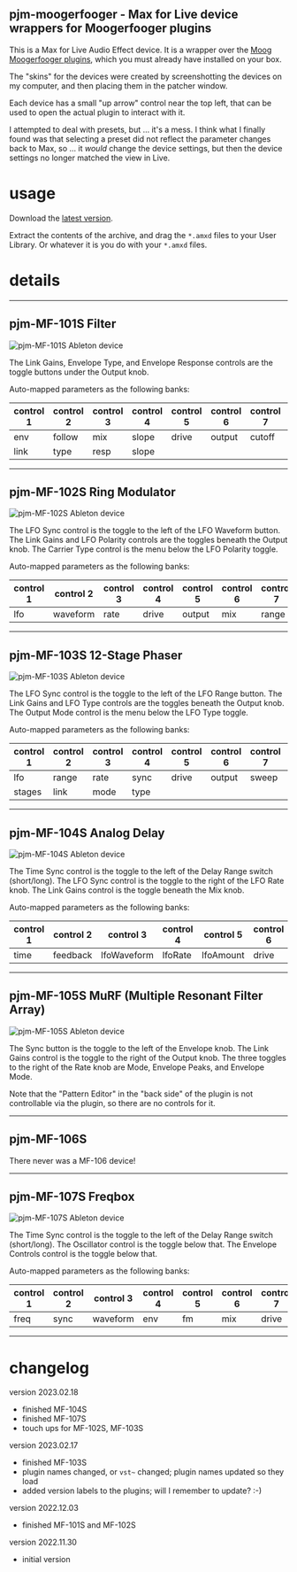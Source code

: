 pjm-moogerfooger - Max for Live device wrappers for Moogerfooger plugins
--------------------------------------------------------------------------------

This is a Max for Live Audio Effect device. It is a wrapper over the [Moog
Moogerfooger plugins], which you must already have installed on your box.

The "skins" for the devices were created by screenshotting the devices on
my computer, and then placing them in the patcher window.  

Each device has a small "up arrow" control near the top left, that can
be used to open the actual plugin to interact with it.

I attempted to deal with presets, but ... it's a mess.  I think what I
finally found was that selecting a preset did not reflect the parameter
changes back to Max, so ... it *would* change the device settings, but
then the device settings no longer matched the view in Live.

[Moog Moogerfooger plugins]: https://www.moogmusic.com/products/moogerfooger-effects-plug-ins


usage
================================================================================

Download the [latest version](https://github.com/pmuellr/pjm-moogerfooger/archive/refs/heads/main.zip).

Extract the contents of the archive, and drag the `*.amxd` files to your 
User Library.  Or whatever it is you do with your `*.amxd` files.

details
================================================================================

--------------------------------------------------------------------------------

pjm-MF-101S Filter
--------------------------------------------------------------------------------

![pjm-MF-101S Ableton device](./images/pjm-MF-101S.png)

The Link Gains, Envelope Type, and Envelope Response controls are the
toggle buttons under the Output knob.

<!--
VST parameter number, parameter names, with associated Moog name:

| param  | pjm name | Moog name |
| ------ | -------- | --------- |
|    2   | drive    | Drive |
|    3   | output   | Output Level |
|    4   | link     | Link Gains |
|    5   | env      | Envelope Amount |
|    6   | follow   | Follow Rate |
|    7   | mix      | Mix |
|    8   | cutoff   | Cutoff |
|    9   | slope    | Slope |
|   10   | res      | Resonance |
|   11   | type     | Envelope Type |
|   12   | resp     | Envelope Response |
-->

Auto-mapped parameters as the following banks:

| control 1   | control 2     | control 3    | control 4   | control 5     | control 6   | control 7     | control 8  |   
|-------------|---------------|--------------|-------------|---------------|-------------|---------------|-------------
| env         | follow        | mix          | slope       | drive         | output      | cutoff        | res        |
| link        | type          | resp         | slope       |               |             |               |            |

--------------------------------------------------------------------------------

pjm-MF-102S Ring Modulator
--------------------------------------------------------------------------------

![pjm-MF-102S Ableton device](./images/pjm-MF-102S.png)

The LFO Sync control is the toggle to the left of the LFO Waveform
button. The Link Gains and LFO Polarity controls are the toggles beneath
the Output knob.  The Carrier Type control is the menu below the LFO
Polarity toggle.

<!--
VST parameter number, parameter names, with associated Moog name:

| param  | pjm name | Moog name |
| ------ | -------- | --------- |
|      2 | drive    | Drive |
|      3 | output   | Output Level |
|      4 | link     | Link Gains |
|      5 | lfo      | LFO Amount |
|      6 | waveform | LFO Waveform |
|      7 | rate     | LFO Rate |
|      8 | sync     | LFO Sync |
|      9 | mix      | Mix |
|     10 | range    | Frequency Range |
|     11 | freq     | Frequency |
|     12 | carrier  | Carrier Type |
|     13 | polarity | LFO Polarity |
-->

Auto-mapped parameters as the following banks:

| control 1   | control 2     | control 3    | control 4   | control 5     | control 6   | control 7     | control 8  |   
|-------------|---------------|--------------|-------------|---------------|-------------|---------------|-------------
| lfo         | waveform      | rate         | drive       | output        | mix         | range         | freq       |

--------------------------------------------------------------------------------

pjm-MF-103S 12-Stage Phaser
--------------------------------------------------------------------------------

![pjm-MF-103S Ableton device](./images/pjm-MF-103S.png)

The LFO Sync control is the toggle to the left of the LFO Range
button. The Link Gains and LFO Type controls are the toggles beneath
the Output knob.  The Output Mode control is the menu below the LFO
Type toggle.

<!--
VST parameter number, parameter names, with associated Moog name:

| param  | pjm name | Moog name |
| ------ | -------- | --------- |
|      2 | drive    | Drive |
|      3 | output   | Output Level |
|      4 | link     | Link Gains |
|      5 | lfo      | LFO Amount |
|      6 | range    | LFO Range |
|      7 | rate     | LFO Rate |
|      8 | sync     | LFO Sync |
|      9 | sweep    | Sweep |
|     10 | stages   | Stages |
|     11 | res      | Resonance |
|     12 | mode     | Output Mode |
|     13 | type     | LFO Type |
-->

Auto-mapped parameters as the following banks:

| control 1   | control 2     | control 3    | control 4   | control 5     | control 6   | control 7     | control 8  |   
|-------------|---------------|--------------|-------------|---------------|-------------|---------------|-------------
| lfo         | range         | rate         | sync        | drive         | output      | sweep         | res        |
| stages      | link          | mode         | type        |               |             |               |            |

--------------------------------------------------------------------------------

pjm-MF-104S Analog Delay
--------------------------------------------------------------------------------

![pjm-MF-104S Ableton device](./images/pjm-MF-104S.png)

The Time Sync control is the toggle to the left of the Delay Range
switch (short/long). The LFO Sync control is the toggle to the right of
the LFO Rate knob. The Link Gains control is the toggle beneath
the Mix knob.

<!--
VST parameter number, parameter names, with associated Moog name:

| param  | pjm name      | Moog name |
| ------ | ------------- | --------- |
|      2 | drive         |  Drive              
|      3 | output        |  Output Level                     
|      4 | link          |  Link Gains                   
|      5 | mix           |  Mix            
|      6 | time          |  Time             
|      7 | range         |  Range              
|      8 | feedback      |  Feedback                 
|      9 | delaySync     |  Delay Sync                   
|     10 | lfoWaveform   |  LFO Waveform                     
|     11 | lfoRate       |  LFO Rate                 
|     12 | lfoAmount     |  LFO Amount                   
|     13 | lfoSync       |  LFO Sync                 
|     14 | delayType     |  Delay Type                   
|     15 | tone          |  Tone             
|     16 | timing        |  Timing               
|     17 | lfoPolarity   |  LFO Polarity                     
|     18 | bypassMode    |  Bypass Mode                    
|     19 | feedbackMode  |  Feedback Mode                      
-->

Auto-mapped parameters as the following banks:

| control 1   | control 2     | control 3    | control 4   | control 5     | control 6   | control 7     | control 8  |   
|-------------|---------------|--------------|-------------|---------------|-------------|---------------|-------------
| time        | feedback      | lfoWaveform  | lfoRate     | lfoAmount     | drive       | output        | mix        |

--------------------------------------------------------------------------------

pjm-MF-105S MuRF (Multiple Resonant Filter Array)
--------------------------------------------------------------------------------

![pjm-MF-105S Ableton device](./images/pjm-MF-105S.png)

The Sync button is the toggle to the left of the Envelope knob.  The
Link Gains control is the toggle to the right of the Output knob. The
three toggles to the right of the Rate knob are Mode, Envelope Peaks,
and Envelope Mode.

Note that the "Pattern Editor" in the "back side" of the plugin is
not controllable via the plugin, so there are no controls for it.

<!--
VST parameter number, parameter names, with associated Moog name:




| param  | pjm name      | Moog name |
| ------ | ------------- | --------- |
|      2 | drive         |  Drive
|      3 | output        |  Output Level
|      4 | link          |  Link Gains
|      5 | mix           |  Mix
|      6 | env           |  Envelope
|      7 | pattern       |  Pattern
|      8 | rate          |  Rate
|      9 | lfo           |  LFO
|     10 | freq          |  Frequency
|     11 | filter1       |  Filter 1
|     12 | filter2       |  Filter 2
|     13 | filter3       |  Filter 3
|     14 | filter4       |  Filter 4
|     15 | filter5       |  Filter 5
|     16 | filter6       |  Filter 6
|     17 | filter7       |  Filter 7
|     18 | filter8       |  Filter 8
|     19 | bpmSync       |  BPM Sync
|     20 | mode          |  Mode
|     21 | envPeaks      |  Envelope Peaks
|     22 | envMode       |  Envelope Mode
-->


--------------------------------------------------------------------------------

pjm-MF-106S 
--------------------------------------------------------------------------------

There never was a MF-106 device!

--------------------------------------------------------------------------------


pjm-MF-107S Freqbox
--------------------------------------------------------------------------------

![pjm-MF-107S Ableton device](./images/pjm-MF-107S.png)

The Time Sync control is the toggle to the left of the Delay Range
switch (short/long). The Oscillator control is the toggle below that. The 
Envelope Controls control is the toggle below that.

<!--
VST parameter number, parameter names, with associated Moog name:

| param  | pjm name      | Moog name |
| ------ | ------------- | --------- |
|      2 | drive         |  Drive
|      3 | output        |  Output Level
|      4 | link          |  Link Gains
|      5 | freq          |  Frequency
|      6 | sync          |  Sync
|      7 | waveform      |  Waveform
|      8 | env           |  Envelope Amount
|      9 | fm            |  FM Amount
|     10 | mix           |  Mix
|     11 | osc           |  Oscillator
|     12 | envControls   |  Envelope Controls
-->

Auto-mapped parameters as the following banks:

| control 1   | control 2     | control 3    | control 4   | control 5     | control 6   | control 7     | control 8  |   
|-------------|---------------|--------------|-------------|---------------|-------------|---------------|-------------
| freq        | sync          | waveform     | env         | fm            | mix         | drive         | output     |

--------------------------------------------------------------------------------

changelog
================================================================================

version 2023.02.18

- finished MF-104S
- finished MF-107S
- touch ups for MF-102S, MF-103S

version 2023.02.17

- finished MF-103S
- plugin names changed, or `vst~` changed; plugin names updated so they load
- added version labels to the plugins; will I remember to update? :-)

version 2022.12.03

- finished MF-101S and MF-102S

version 2022.11.30

- initial version